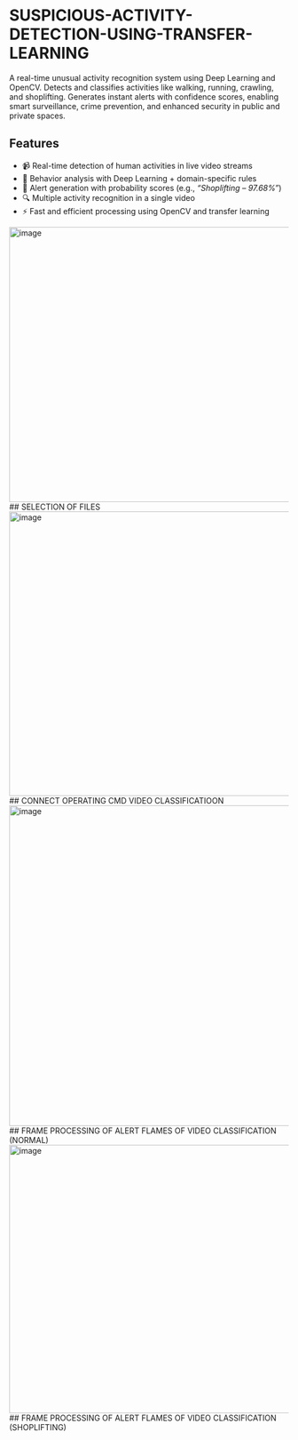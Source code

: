 # SUSPICIOUS-ACTIVITY-DETECTION-USING-TRANSFER-LEARNING
A real-time unusual activity recognition system using Deep Learning and OpenCV. Detects and classifies activities like walking, running, crawling, and shoplifting. Generates instant alerts with confidence scores, enabling smart surveillance, crime prevention, and enhanced security in public and private spaces.

##  Features
* 📹 Real-time detection of human activities in live video streams
* 🧠 Behavior analysis with Deep Learning + domain-specific rules
* 🚨 Alert generation with probability scores (e.g., *“Shoplifting – 97.68%”*)
* 🔍 Multiple activity recognition in a single video
* ⚡ Fast and efficient processing using OpenCV and transfer learning


<img width="850" height="495" alt="image" src="https://github.com/user-attachments/assets/c267adca-3d12-4833-b2b0-a7dd2d62c892" />
## SELECTION OF FILES

<img width="873" height="512" alt="image" src="https://github.com/user-attachments/assets/c1242f7f-babb-4674-a974-5cf2a4fc1cfb" />
## CONNECT OPERATING CMD  VIDEO CLASSIFICATIOON
<img width="842" height="577" alt="image" src="https://github.com/user-attachments/assets/f356f1d2-7750-401e-8736-add6704b1a67" />
## FRAME PROCESSING OF ALERT FLAMES OF VIDEO CLASSIFICATION (NORMAL)

<img width="818" height="483" alt="image" src="https://github.com/user-attachments/assets/2b5e1db7-09b2-477d-bea3-18c4c2db90ff" />
## FRAME PROCESSING OF ALERT FLAMES OF VIDEO CLASSIFICATION (SHOPLIFTING)


